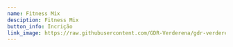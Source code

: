 ```yaml
---
name: Fitness Mix 
desciption: Fitness Mix 
button_info: Incrição
link_image: https://raw.githubusercontent.com/GDR-Verderena/gdr-verderena.github.io/master/assets/img/more-service-3.jpg
---
```

